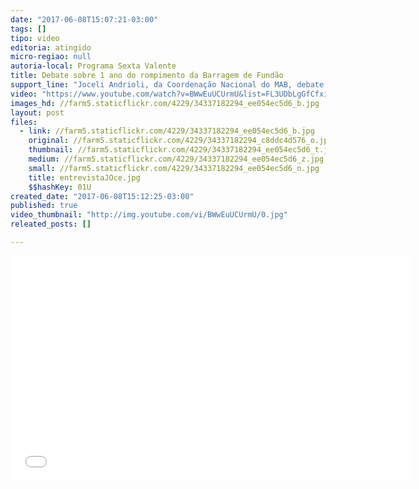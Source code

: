 ```yaml
---
date: "2017-06-08T15:07:21-03:00"
tags: []
tipo: video
editoria: atingido
micro-regiao: null
autoria-local: Programa Sexta Valente
title: Debate sobre 1 ano do rompimento da Barragem de Fundão
support_line: "Joceli Andrioli, da Coordenação Nacional do MAB, debate sobre 1 ano do crime da Samarco e 6 meses do Golpe, no Programa Sexta Valente em novembro de 2016"
video: "https://www.youtube.com/watch?v=BWwEuUCUrmU&list=FL3UDbLgGfCfxiHDc7m8faQQ"
images_hd: //farm5.staticflickr.com/4229/34337182294_ee054ec5d6_b.jpg
layout: post
files:
  - link: //farm5.staticflickr.com/4229/34337182294_ee054ec5d6_b.jpg
    original: //farm5.staticflickr.com/4229/34337182294_c8ddc4d576_o.jpg
    thumbnail: //farm5.staticflickr.com/4229/34337182294_ee054ec5d6_t.jpg
    medium: //farm5.staticflickr.com/4229/34337182294_ee054ec5d6_z.jpg
    small: //farm5.staticflickr.com/4229/34337182294_ee054ec5d6_n.jpg
    title: entrevistaJOce.jpg
    $$hashKey: 01U
created_date: "2017-06-08T15:12:25-03:00"
published: true
video_thumbnail: "http://img.youtube.com/vi/BWwEuUCUrmU/0.jpg"
releated_posts: []

---
```

<p><iframe allowfullscreen="" frameborder="0" height="360" src="//www.youtube.com/embed/BWwEuUCUrmU" width="640"></iframe></p>
